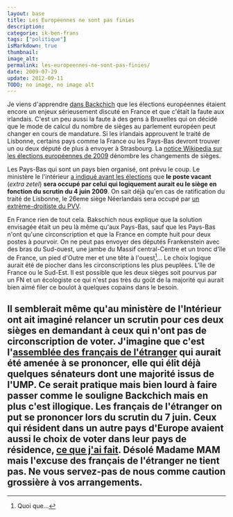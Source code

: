 ```yaml
---
layout: base
title: Les Européennes ne sont pas finies
description: 
categorie: ik-ben-frans
tags: ["politique"]
isMarkdown: true
thumbnail: 
image_alt: 
permalink: les-europeennes-ne-sont-pas-finies/
date: 2009-07-29
update: 2012-09-11
TODO: no image, no image alt
---
```




Je viens d'apprendre [dans Backchich](http://www.bakchich.info/Le-gouvernement-cogite-sec-sur-les,08343.html) que les élections européennes étaient encore un enjeux sérieusement discuté en France et que c'était la faute aux irlandais. C'est un peu aussi la faute à des gens à Bruxelles qui on décidé que le mode de calcul du nombre de sièges au parlement européen peut changer en cours de mandature. Si les irlandais approuvent le traité de Lisbonne, certains pays comme la France ou les Pays-Bas devront trouver un ou deux député de plus à envoyer à Strasbourg. La [notice Wikipedia sur les élections européennes de 2009](http://fr.wikipedia.org/wiki/%C3%89lections_europ%C3%A9ennes_de_2009#R.C3.A9partition_des_si.C3.A8ges) dénombre les changements de sièges.

Les Pays-Bas qui sont un pays bien organisé, ont prévu le coup. Le ministère le l'intérieur [a indiqué avant les élections](http://www.minbzk.nl/onderwerpen/grondwet-en/verkiezingen/nieuws--en?ActItmIdt=117881) que **le poste vacant** (*extra zetel*) **sera occupé par celui qui logiquement aurait eu le siège en fonction du scrutin du 4 juin 2009**. On sait déjà qu'en cas de ratification du traité de Lisbonne, le 26eme siège Néerlandais sera occupé par [un extrème-droitiste du PVV](http://www.kiesraad.nl/nl/Verkiezingen/Verkiezingen-Overzicht/Uitslag_verkiezing_van_de_leden_van_het_Europees_Parlement_van_4_juni_2009.html).

En France rien de tout cela. Bakschich nous explique que la solution envisagée était un peu là même qu'aux Pays-Bas, sauf que les Pays-Bas n'ont qu'une circonscription et que la France en compte huit pour deux postes à pourvoir. On ne peut pas envoyer des députés Frankenstein avec des bras du Sud-ouest, une jambe du Massif central-Centre et un tronc d'île de France, un pied d'Outre mer et une tête à l'ouest[^1]... Le choix logique aurait été de piocher dans les circonscriptions les plus peuplées. L'île de France ou le Sud-Est. Il est possible que les deux sièges soit pourvus par un FN et un écologiste ce qui n'est pas très du goût de la majorité qui aurait bien aimé filer ce boulot à quelques copains dans le besoin.

Il semblerait même qu'au ministère de l'Intérieur ont ait imaginé relancer un scrutin pour ces deux sièges en demandant à ceux qui n'ont pas de circonscription de voter. J'imagine que c'est l'[assemblée des français de l'étranger](/assemblee-francais-etranger) qui aurait été amenée à se prononcer, elle qui élit déjà quelques sénateurs dont une majorité issus de l'UMP. Ce serait pratique mais bien lourd à faire passer comme le souligne Backchich mais en plus c'est illogique. Les français de l'étranger on put se prononcer lors du scrutin du 7 juin. Ceux qui résident dans un autre pays d'Europe avaient aussi le choix de voter dans leur pays de résidence, [ce que j'ai fait](/nouveau-mot-stempas-carte-d-electeur). Désolé Madame MAM mais l'excuse des français de l'étranger ne tient pas. Ne vous servez-pas de nous comme caution grossière à vos arrangements.
---
[^1]: Quoi que...